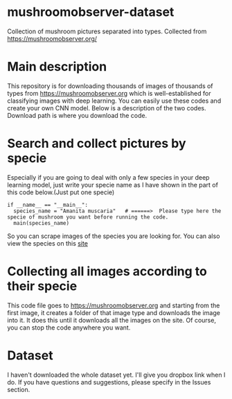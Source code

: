 # mushroomobserver-dataset
Collection of mushroom pictures separated into types.   Collected from https://mushroomobserver.org/
# **Main description**
This repository is for downloading thousands of images of thousands of types from https://mushroomobserver.org which is well-established for classifying images with deep learning. You can easily use these codes and create your own CNN model. Below is a description of the two codes. Download path is where you download the code.

# Search and collect pictures by specie
Especially if you are going to deal with only a few species in your deep learning model, just write your specie name as I have shown in the part of this code below.(Just put one specie)


```
if __name__ == "__main__": 
  species_name = "Amanita muscaria"   # ======>  Please type here the specie of mushroom you want before running the code.
  main(species_name)
 ```

So you can scrape images of the species you are looking for. You can also view the species on this [site](https://mushroomobserver.org/names?with_observations=true)

# Collecting all images according to their specie
This code file goes to https://mushroomobserver.org and starting from the first image, it creates a folder of that image type and downloads the image into it. It does this until it downloads all the images on the site. Of course, you can stop the code anywhere you want.

# Dataset 
I haven't downloaded the whole dataset yet. I'll give you dropbox link when I do. If you have questions and suggestions, please specify in the Issues section.

